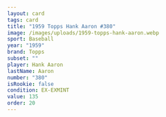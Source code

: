 ```yaml
---
layout: card
tags: card
title: "1959 Topps Hank Aaron #380"
image: /images/uploads/1959-topps-hank-aaron.webp
sport: Baseball
year: "1959"
brand: Topps
subset: ""
player: Hank Aaron
lastName: Aaron
number: "380"
isRookie: false
condition: EX-EXMINT
value: 135
order: 20
---
```


